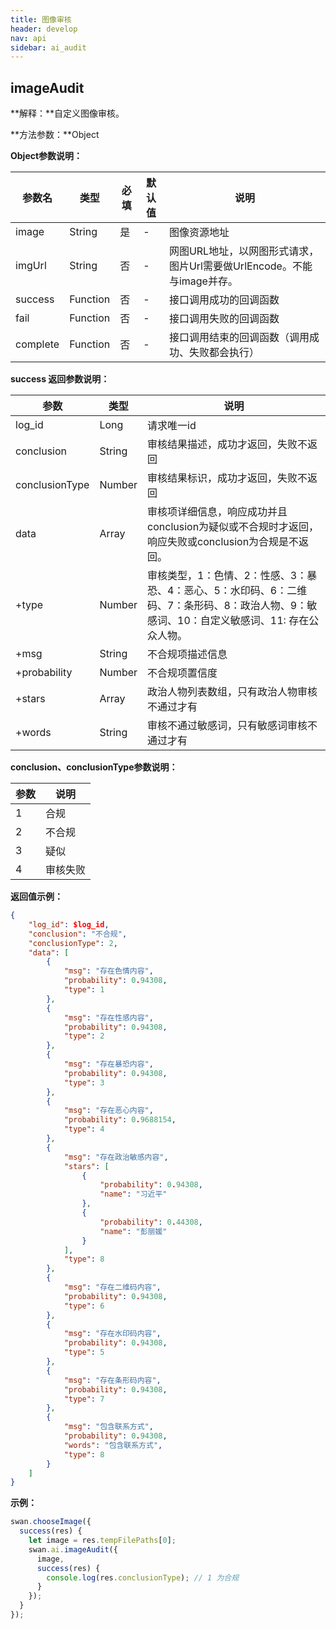 ```yaml
---
title: 图像审核
header: develop
nav: api
sidebar: ai_audit
---
```

imageAudit
---
**解释：**自定义图像审核。

**方法参数：**Object

**Object参数说明：**

|参数名 |类型  |必填 | 默认值 |说明|
|---- | ---- | ---- | ----|----|
|image|	String|是| - |图像资源地址|
|imgUrl|	String|	否|- |网图URL地址，以网图形式请求，图片Url需要做UrlEncode。不能与image并存。|
|success |Function    |否 |  -|      接口调用成功的回调函数|
|fail |   Function|    否  |   -|     接口调用失败的回调函数|
|complete  |  Function  |  否| -|    接口调用结束的回调函数（调用成功、失败都会执行）|

**success 返回参数说明：**

|参数 | 类型 | 	说明  |
|---- | ---- | ---- |
|log_id|	Long|		请求唯一id|
|conclusion|	String|	审核结果描述，成功才返回，失败不返回|
|conclusionType|	Number|	审核结果标识，成功才返回，失败不返回|
|data|	Array|		审核项详细信息，响应成功并且conclusion为疑似或不合规时才返回，响应失败或conclusion为合规是不返回。|
|+type|	Number|		审核类型，1：色情、2：性感、3：暴恐、4：恶心、5：水印码、6：二维码、7：条形码、8：政治人物、9：敏感词、10：自定义敏感词、11: 存在公众人物。|
|+msg|	String|	不合规项描述信息|
|+probability|	Number|	不合规项置信度|
|+stars|	Array|	政治人物列表数组，只有政治人物审核不通过才有|
|+words|	String|		审核不通过敏感词，只有敏感词审核不通过才有|

**conclusion、conclusionType参数说明：**

|参数 |说明  |
|---- | ---- |
|1 | 合规 |
|2 | 不合规 |
|3 | 疑似 |
|4 | 审核失败 |

**返回值示例：**
```json
{
    "log_id": $log_id,
    "conclusion": "不合规",
    "conclusionType": 2,
    "data": [
        {
            "msg": "存在色情内容",
            "probability": 0.94308,
            "type": 1
        },
        {
            "msg": "存在性感内容",
            "probability": 0.94308,
            "type": 2
        },
        {
            "msg": "存在暴恐内容",
            "probability": 0.94308,
            "type": 3
        },
        {
            "msg": "存在恶心内容",
            "probability": 0.9688154,
            "type": 4
        },
        {
            "msg": "存在政治敏感内容",
            "stars": [
                {
                    "probability": 0.94308,
                    "name": "习近平"
                },
                {
                    "probability": 0.44308,
                    "name": "彭丽媛"
                }
            ],
            "type": 8
        },
        {
            "msg": "存在二维码内容",
            "probability": 0.94308,
            "type": 6
        },
        {
            "msg": "存在水印码内容",
            "probability": 0.94308,
            "type": 5
        },
        {
            "msg": "存在条形码内容",
            "probability": 0.94308,
            "type": 7
        },
        {
            "msg": "包含联系方式",
            "probability": 0.94308,
            "words": "包含联系方式",
            "type": 8
        }
    ]
}
```

**示例：**
```js
swan.chooseImage({
  success(res) {
    let image = res.tempFilePaths[0];
    swan.ai.imageAudit({
      image,
      success(res) {
        console.log(res.conclusionType); // 1 为合规
      }
    });
  }
});
```
